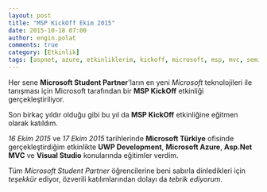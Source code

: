 ```yaml
---
layout: post
title: "MSP KickOff Ekim 2015"
date: 2015-10-18 07:00
author: engin.polat
comments: true
category: [Etkinlik]
tags: [aspnet, azure, etkinliklerim, kickoff, microsoft, msp, mvc, seminer, universal app]
---
```

Her sene **Microsoft Student Partner**'ların en yeni *Microsoft* teknolojileri ile tanışması için Microsoft tarafından bir **MSP KickOff** etkinliği gerçekleştiriliyor.

Son birkaç yıldır olduğu gibi bu yıl da **MSP KickOff** etkinliğine eğitmen olarak katıldım.

*16 Ekim 2015* ve *17 Ekim 2015* tarihlerinde **Microsoft Türkiye** ofisinde gerçekleştirdiğim etkinlikte **UWP Development**, **Microsoft Azure**, **Asp.Net MVC** ve **Visual Studio** konularında eğitimler verdim.

Tüm *Microsoft Student Partner* öğrencilerine beni sabırla dinledikleri için *teşekkür* ediyor, özverili katılımlarından dolayı da *tebrik ediyorum*.

